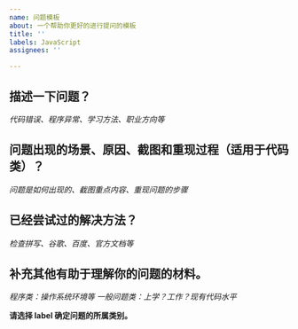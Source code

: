 ```yaml
---
name: 问题模板
about: 一个帮助你更好的进行提问的模板
title: ''
labels: JavaScript
assignees: ''

---
```


## 描述一下问题？

*代码错误、程序异常、学习方法、职业方向等*

## 问题出现的场景、原因、截图和重现过程（适用于代码类）？

*问题是如何出现的、截图重点内容、重现问题的步骤*

## 已经尝试过的解决方法？ 

*检查拼写、谷歌、百度、官方文档等*

## 补充其他有助于理解你的问题的材料。

*程序类：操作系统环境等*
*一般问题类：上学？工作？现有代码水平*

**请选择 label 确定问题的所属类别。**
